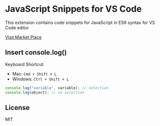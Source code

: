 # JavaScript Snippets for VS Code

This extension contains code snippets for JavaScript in ES6 syntax for VS Code editor

<a href="https://marketplace.visualstudio.com/items?itemName=toprak.selected-variable-into-console-log&ssr=false#overview" target="__blank">
Visit Market Place</a>

## Insert console.log()

Keyboard Shortcut:

- Mac: `Cmd + Shift + L`
- Windows: `Ctrl + Shift + L`

```js
console.log("variable", variable); // selection
console.log(object); // no selection
```

## License

MIT
